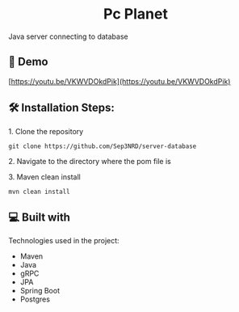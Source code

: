 <h1 align="center" id="title">Pc Planet</h1>

<p id="description">Java server connecting to database</p>

<h2>🚀 Demo</h2>

[https://youtu.be/VKWVDOkdPik](https://youtu.be/VKWVDOkdPik)

<h2>🛠️ Installation Steps:</h2>

<p>1. Clone the repository</p>

```
git clone https://github.com/Sep3NRD/server-database
```

<p>2. Navigate to the directory where the pom file is</p>

<p>3. Maven clean install</p>

```
mvn clean install
```

  
  
<h2>💻 Built with</h2>

Technologies used in the project:

*   Maven
*   Java
*   gRPC
*   JPA
*   Spring Boot
*   Postgres
